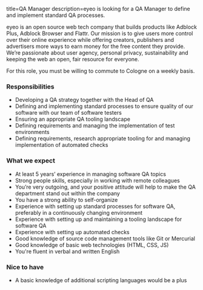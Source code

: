 title=QA Manager
description=eyeo is looking for a QA Manager to define and implement standard QA processes.

<? include jobs/header ?>

eyeo is an open source web tech company that builds products like Adblock Plus, Adblock Browser and Flattr. Our mission is to give users more control over their online experience while offering creators, publishers and advertisers more ways to earn money for the free content they provide. We’re passionate about user agency, personal privacy, sustainability and keeping the web an open, fair resource for everyone.

For this role, you must be willing to commute to Cologne on a weekly basis.

### Responsibilities

- Developing a QA strategy together with the Head of QA
- Defining and implementing standard processes to ensure quality of our software with our team of software testers
- Ensuring an appropriate QA tooling landscape
- Defining requirements and managing the implementation of test environments
- Defining requirements, research appropriate tooling  for and managing implementation of automated checks

### What we expect

- At least 5 years’ experience in managing software QA topics
- Strong people skills, especially in working with remote colleagues
- You’re very outgoing, and your positive attitude will help to make the QA department stand out within the company
- You have a strong ability to self-organize
- Experience with setting up standard processes for software QA, preferably in a continuously changing environment
- Experience with setting up and maintaining a tooling landscape for software QA
- Experience with setting up automated checks
- Good knowledge of source code management tools like Git or Mercurial
- Good knowledge of basic web technologies (HTML, CSS, JS)
- You're fluent in verbal and written English

### Nice to have

- A basic knowledge of additional scripting languages would be a plus

<? include jobs/footer ?>
